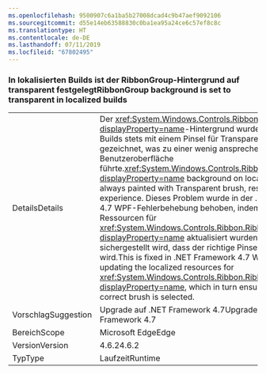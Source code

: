 ```yaml
---
ms.openlocfilehash: 9500907c6a1ba5b27008dcad4c9b47aef9092106
ms.sourcegitcommit: d55e14eb63588830c0ba1ea95a24ce6c57ef8c8c
ms.translationtype: HT
ms.contentlocale: de-DE
ms.lasthandoff: 07/11/2019
ms.locfileid: "67802495"
---
```

### <a name="ribbongroup-background-is-set-to-transparent-in-localized-builds"></a><span data-ttu-id="c8481-101">In lokalisierten Builds ist der RibbonGroup-Hintergrund auf transparent festgelegt</span><span class="sxs-lookup"><span data-stu-id="c8481-101">RibbonGroup background is set to transparent in localized builds</span></span>

|   |   |
|---|---|
|<span data-ttu-id="c8481-102">Details</span><span class="sxs-lookup"><span data-stu-id="c8481-102">Details</span></span>|<span data-ttu-id="c8481-103">Der <xref:System.Windows.Controls.Ribbon.RibbonGroup?displayProperty=name>-Hintergrund wurde in lokalisierten Builds stets mit einem Pinsel für Transparenzeffekte gezeichnet, was zu einer wenig ansprechenden Benutzeroberfläche führte.</span><span class="sxs-lookup"><span data-stu-id="c8481-103"><xref:System.Windows.Controls.Ribbon.RibbonGroup?displayProperty=name> background on localized builds was always painted with Transparent brush, resulting in poor UI experience.</span></span> <span data-ttu-id="c8481-104">Dieses Problem wurde in der .NET Framework 4.7 WPF-Fehlerbehebung behoben, indem die lokalisierten Ressourcen für <xref:System.Windows.Controls.Ribbon.RibbonGroup?displayProperty=name> aktualisiert wurden, wodurch sichergestellt wird, dass der richtige Pinsel ausgewählt wird.</span><span class="sxs-lookup"><span data-stu-id="c8481-104">This is fixed in .NET Framework 4.7 WPF fix by updating the localized resources for <xref:System.Windows.Controls.Ribbon.RibbonGroup?displayProperty=name>, which in turn ensures that the correct brush is selected.</span></span>|
|<span data-ttu-id="c8481-105">Vorschlag</span><span class="sxs-lookup"><span data-stu-id="c8481-105">Suggestion</span></span>|<span data-ttu-id="c8481-106">Upgrade auf .NET Framework 4.7</span><span class="sxs-lookup"><span data-stu-id="c8481-106">Upgrade to .NET Framework 4.7</span></span>|
|<span data-ttu-id="c8481-107">Bereich</span><span class="sxs-lookup"><span data-stu-id="c8481-107">Scope</span></span>|<span data-ttu-id="c8481-108">Microsoft Edge</span><span class="sxs-lookup"><span data-stu-id="c8481-108">Edge</span></span>|
|<span data-ttu-id="c8481-109">Version</span><span class="sxs-lookup"><span data-stu-id="c8481-109">Version</span></span>|<span data-ttu-id="c8481-110">4.6.2</span><span class="sxs-lookup"><span data-stu-id="c8481-110">4.6.2</span></span>|
|<span data-ttu-id="c8481-111">Typ</span><span class="sxs-lookup"><span data-stu-id="c8481-111">Type</span></span>|<span data-ttu-id="c8481-112">Laufzeit</span><span class="sxs-lookup"><span data-stu-id="c8481-112">Runtime</span></span>|


